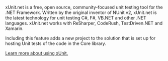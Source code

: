 ﻿xUnit.net is a free, open source, community-focused unit testing tool for the .NET Framework. Written by the original inventor of NUnit v2, xUnit.net is the latest technology for unit testing C#, F#, VB.NET and other .NET languages. xUnit.net works with ReSharper, CodeRush, TestDriven.NET and Xamarin.

Including this feature adds a new project to the solution that is set up for hosting Unit tests of the code in the Core library.

[Learn more about using xUnit.](https://xunit.github.io/)
